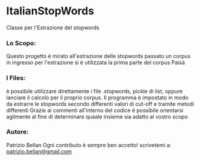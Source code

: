 # ItalianStopWords
Classe per l'Estrazione del stopwords

### Lo Scopo:

Questo progetto è mirato all'estrazione delle stopwords passato un corpus in ingresso
per l'estrazione si è utilizzata la prima parte del corpus Paisà

### I Files:

è possibile utilizzare direttamente i file .stopwords, pickle di list, oppure lanciare il calcolo per il proprio corpus. 
Il programma è impostato in modo da estrarre le stopwords secondo differenti valori di cut-off e tramite metodi differenti
Grazie ai commenti all'interno del codice è possibile orientarsi agilmente al fine di determinare quaale insieme sia adatto al vostro scopo

### Autore:

Patrizio Bellan
Ogni contributo è sempre ben accetto!
scrivetemi a: patrizio.bellan@gmail.com

